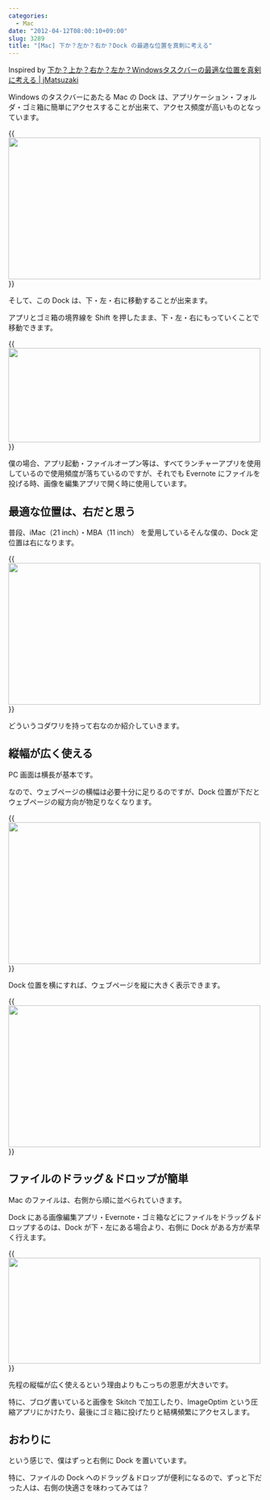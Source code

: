 ```yaml
---
categories:
  - Mac
date: "2012-04-12T08:00:10+09:00"
slug: 3289
title: "[Mac] 下か？左か？右か？Dock の最適な位置を真剣に考える"
---
```


Inspired by [下か？上か？右か？左か？Windowsタスクバーの最適な位置を真剣に考える | jMatsuzaki](http://jmatsuzaki.wordpress.com/2012/03/30/%e4%b8%8b%e3%81%8b%ef%bc%9f%e4%b8%8a%e3%81%8b%ef%bc%9f%e5%8f%b3%e3%81%8b%ef%bc%9f%e5%b7%a6%e3%81%8b%ef%bc%9fwindows%e3%82%bf%e3%82%b9%e3%82%af%e3%83%90%e3%83%bc%e3%81%ae%e6%9c%80%e9%81%a9%e3%81%aa/)

Windows のタスクバーにあたる Mac の Dock は、アプリケーション・フォルダ・ゴミ箱に簡単にアクセスすることが出来て、アクセス頻度が高いものとなっています。

{{<img alt="" src="/images/2012/04/3289_1.png" width="500" height="281">}}

そして、この Dock は、下・左・右に移動することが出来ます。

アプリとゴミ箱の境界線を Shift を押したまま、下・左・右にもっていくことで移動できます。

{{<img alt="" src="/images/2012/04/3289_2.png" width="500" height="187">}}

僕の場合、アプリ起動・ファイルオープン等は、すべてランチャーアプリを使用しているので使用頻度が落ちているのですが、それでも Evernote にファイルを投げる時、画像を編集アプリで開く時に使用しています。

## 最適な位置は、右だと思う

普段、iMac（21 inch）・MBA（11 inch） を愛用しているそんな僕の、Dock 定位置は右になります。

{{<img alt="" src="/images/2012/04/3289_3.png" width="500" height="281">}}

どういうコダワリを持って右なのか紹介していきます。

## 縦幅が広く使える

PC 画面は横長が基本です。

なので、ウェブページの横幅は必要十分に足りるのですが、Dock 位置が下だとウェブページの縦方向が物足りなくなります。

{{<img alt="" src="/images/2012/04/3289_4.png" width="500" height="281">}}

Dock 位置を横にすれば、ウェブページを縦に大きく表示できます。

{{<img alt="" src="/images/2012/04/3289_5.png" width="500" height="281">}}

## ファイルのドラッグ＆ドロップが簡単

Mac のファイルは、右側から順に並べられていきます。

Dock にある画像編集アプリ・Evernote・ゴミ箱などにファイルをドラッグ＆ドロップするのは、Dock が下・左にある場合より、右側に Dock がある方が素早く行えます。

{{<img alt="" src="/images/2012/04/3289_6.png" width="500" height="210">}}

先程の縦幅が広く使えるという理由よりもこっちの恩恵が大きいです。

特に、ブログ書いていると画像を Skitch で加工したり、ImageOptim という圧縮アプリにかけたり、最後にゴミ箱に投げたりと結構頻繁にアクセスします。

## おわりに

という感じで、僕はずっと右側に Dock を置いています。

特に、ファイルの Dock へのドラッグ＆ドロップが便利になるので、ずっと下だった人は、右側の快適さを味わってみては？

